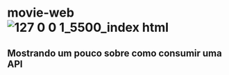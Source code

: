 # movie-web![127 0 0 1_5500_index html](https://user-images.githubusercontent.com/102001821/224496748-7f1e15f0-a10f-408c-ae7c-70a47c9f5c10.png)
<h2> Mostrando um pouco sobre como consumir uma API</h2>
